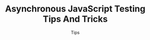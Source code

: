 ---
layout: post
title:  "Asynchronous JavaScript Testing Tips And Tricks"
subtitle: "Tips"
permalink: /asynchronous-javascript-testing-tips-and-tricks/
header-img: images/banners/qualities-of-good-unit-tests.jpg
social-img: images/posts/how-to-write-high-quality-unit-tests.jpg
categories:
    - unit-testing
    - development
enableComments: true
description: How do you ensure that you're writing high quality unit tests? Here you'll learn how to write good quality unit tests with some ideas that you can use in your everyday testing.
---